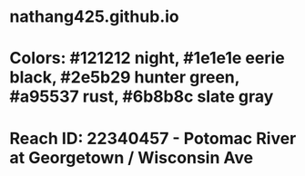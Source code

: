# nathang425.github.io
# Colors: #121212 night, #1e1e1e eerie black, #2e5b29 hunter green, #a95537 rust, #6b8b8c slate gray
# Reach ID: 22340457 - Potomac River at Georgetown / Wisconsin Ave
